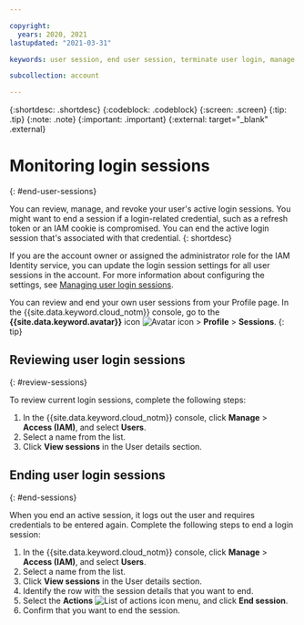 ```yaml
---

copyright:
  years: 2020, 2021
lastupdated: "2021-03-31"

keywords: user session, end user session, terminate user login, manage account logins, revoke login

subcollection: account

---
```


{:shortdesc: .shortdesc}
{:codeblock: .codeblock}
{:screen: .screen}
{:tip: .tip}
{:note: .note}
{:important: .important}
{:external: target="_blank" .external}

# Monitoring login sessions
{: #end-user-sessions}

You can review, manage, and revoke your user's active login sessions. You might want to end a session if a login-related credential, such as a refresh token or an IAM cookie is compromised. You can end the active login session that's associated with that credential.
{: shortdesc}

If you are the account owner or assigned the administrator role for the IAM Identity service, you can update the login session settings for all user sessions in the account. For more information about configuring the settings, see [Managing user login sessions](/docs/account?topic=account-iam-work-sessions).

You can review and end your own user sessions from your Profile page. In the {{site.data.keyword.cloud_notm}} console, go to the **{{site.data.keyword.avatar}}** icon ![Avatar icon](../icons/i-avatar-icon.svg) > **Profile** > **Sessions**.
{: tip}

## Reviewing user login sessions
{: #review-sessions}

To review current login sessions, complete the following steps:

1. In the {{site.data.keyword.cloud_notm}} console, click **Manage** &gt; **Access (IAM)**, and select **Users**.
1. Select a name from the list.
1. Click **View sessions** in the User details section.

## Ending user login sessions
{: #end-sessions}

When you end an active session, it logs out the user and requires credentials to be entered again. Complete the following steps to end a login session:

1. In the {{site.data.keyword.cloud_notm}} console, click **Manage** &gt; **Access (IAM)**, and select **Users**.
1. Select a name from the list.
1. Click **View sessions** in the User details section.
1. Identify the row with the session details that you want to end.
1. Select the **Actions** ![List of actions icon](../icons/action-menu-icon.svg) menu, and click **End session**. 
1. Confirm that you want to end the session.









